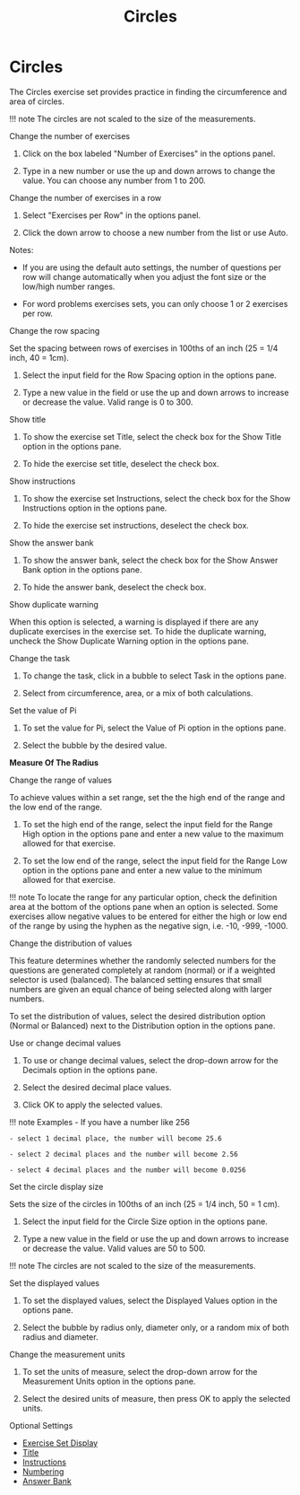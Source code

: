 ﻿---
title: Circles
category: reference
---

# Circles

The Circles exercise set provides practice in finding the circumference and area of circles.

!!! note
    The circles are not scaled to the size of the measurements.

Change the number of exercises

1. Click on the box labeled "Number of Exercises" in the options panel.

2. Type in a new number or use the up and down arrows to change the value. You can choose any number from 1 to 200.

Change the number of exercises in a row

1. Select "Exercises per Row" in the options panel.

2. Click the down arrow to choose a new number from the list or use Auto.

Notes:

- If you are using the default auto settings, the number of questions per row will change automatically when you adjust the font size or the low/high number ranges.

- For word problems exercises sets, you can only choose 1 or 2 exercises per row.

Change the row spacing

Set the spacing between rows of exercises in 100ths of an inch (25 = 1/4 inch, 40 = 1cm).

1. Select the input field for the Row Spacing option in the options pane.

2. Type a new value in the field or use the up and down arrows to increase or decrease the value. Valid range is 0 to 300.

Show title

1. To show the exercise set Title, select the check box for the Show Title option in the options pane.

2. To hide the exercise set title, deselect the check box.

Show instructions

1. To show the exercise set Instructions, select the check box for the Show Instructions option in the options pane.

2. To hide the exercise set instructions, deselect the check box.

Show the answer bank

1. To show the answer bank, select the check box for the Show Answer Bank option in the options pane.

2. To hide the answer bank, deselect the check box.

Show duplicate warning

When this option is selected, a warning is displayed if there are any duplicate exercises in the exercise set. To hide the duplicate warning, uncheck the Show Duplicate Warning option in the options pane.

Change the task

1. To change the task, click in a bubble to select Task in the options pane.

2. Select from circumference, area, or a mix of both calculations.

Set the value of Pi

1. To set the value for Pi, select the Value of Pi option in the options pane.

2. Select the bubble by the desired value.

**Measure Of The Radius**

Change the range of values

To achieve values within a set range, set the the high end of the range and the low end of the range.

1. To set the high end of the range, select the input field for the Range High option in the options pane and enter a new value to the maximum allowed for that exercise.

2. To set the low end of the range, select the input field for the Range Low option in the options pane and enter a new value to the minimum allowed for that exercise.

!!! note
    To locate the range for any particular option, check the definition area at the bottom of the options pane when an option is selected. Some exercises allow negative values to be entered for either the high or low end of the range by using the hyphen as the negative sign, i.e. -10, -999, -1000.

Change the distribution of values

This feature determines whether the randomly selected numbers for the questions are generated completely at random (normal) or if a weighted selector is used (balanced). The balanced setting ensures that small numbers are given an equal chance of being selected along with larger numbers.

To set the distribution of values, select the desired distribution option (Normal or Balanced) next to the Distribution option in the options pane.

Use or change decimal values

1. To use or change decimal values, select the drop-down arrow for the Decimals option in the options pane.

2. Select the desired decimal place values.

3. Click OK to apply the selected values.

!!! note
    Examples - If you have a number like 256

    - select 1 decimal place, the number will become 25.6

    - select 2 decimal places and the number will become 2.56

    - select 4 decimal places and the number will become 0.0256

Set the circle display size

Sets the size of the circles in 100ths of an inch (25 = 1/4 inch, 50 = 1 cm).

1. Select the input field for the Circle Size option in the options pane.

2. Type a new value in the field or use the up and down arrows to increase or decrease the value. Valid values are 50 to 500.

!!! note
    The circles are not scaled to the size of the measurements.

Set the displayed values

1. To set the displayed values, select the Displayed Values option in the options pane.

2. Select the bubble by radius only, diameter only, or a random mix of both radius and diameter.

Change the measurement units

1. To set the units of measure, select the drop-down arrow for the Measurement Units option in the options pane.

2. Select the desired units of measure, then press OK to apply the selected units.

Optional Settings

- [Exercise Set Display](../../options/exercise-set-display-options.md)
- [Title](../../options/title-display-options.md)
- [Instructions](../../options/instructions-display-options.md)
- [Numbering](../../options/numbering-display-options.md)
- [Answer Bank](../../options/answer-bank-display-options.md)